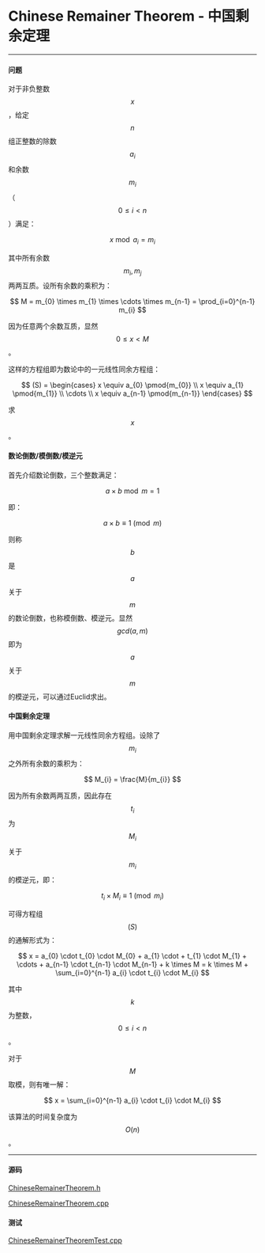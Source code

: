 <script type="text/javascript" src="https://cdnjs.cloudflare.com/ajax/libs/mathjax/2.7.1/MathJax.js?config=TeX-AMS-MML_HTMLorMML"></script>

# Chinese Remainer Theorem - 中国剩余定理

--------

#### 问题

对于非负整数$$ x $$，给定$$ n $$组正整数的除数$$ a_{i} $$和余数$$ m_{i} $$（$$ 0 \leq i \lt n $$）满足：

$$
x \bmod a_{i} = m_{i}
$$

其中所有余数$$ m_{i}, m_{j} $$两两互质。设所有余数的乘积为：

$$
M = m_{0} \times m_{1} \times \cdots \times m_{n-1} = \prod_{i=0}^{n-1} m_{i}
$$

因为任意两个余数互质，显然$$ 0 \leq x \lt M $$。

这样的方程组即为数论中的一元线性同余方程组：

$$
(S) = 
\begin{cases}
x \equiv a_{0} \pmod{m_{0}}     \\
x \equiv a_{1} \pmod{m_{1}}     \\
\cdots                          \\
x \equiv a_{n-1} \pmod{m_{n-1}}
\end{cases}
$$

求$$ x $$。

#### 数论倒数/模倒数/模逆元

首先介绍数论倒数，三个整数满足：

$$
a \times b \bmod m = 1
$$

即：

$$
a \times b \equiv 1 \pmod{m}
$$

则称$$ b $$是$$ a $$关于$$ m $$的数论倒数，也称模倒数、模逆元。显然$$ gcd(a, m) $$即为$$ a $$关于$$ m $$的模逆元，可以通过Euclid求出。

#### 中国剩余定理

用中国剩余定理求解一元线性同余方程组。设除了$$ m_{i} $$之外所有余数的乘积为：

$$
M_{i} = \frac{M}{m_{i}}
$$

因为所有余数两两互质，因此存在$$ t_{i} $$为$$ M_{i} $$关于$$ m_{i} $$的模逆元，即：

$$
t_{i} \times M_{i} \equiv 1 \pmod{m_{i}}
$$

可得方程组$$ (S) $$的通解形式为：

$$
x = a_{0} \cdot t_{0} \cdot M_{0} + a_{1} \cdot + t_{1} \cdot M_{1} + \cdots + a_{n-1} \cdot t_{n-1} \cdot M_{n-1} + k \times M = k \times M + \sum_{i=0}^{n-1} a_{i} \cdot t_{i} \cdot M_{i}
$$

其中$$ k $$为整数，$$ 0 \leq i \lt n $$。

对于$$ M $$取模，则有唯一解：

$$
x = \sum_{i=0}^{n-1} a_{i} \cdot t_{i} \cdot M_{i}
$$

该算法的时间复杂度为$$ O(n) $$。

--------

#### 源码

[ChineseRemainerTheorem.h](https://github.com/linrongbin16/Way-to-Algorithm/blob/master/src/NumberTheory/ChineseRemainerTheorem.h)

[ChineseRemainerTheorem.cpp](https://github.com/linrongbin16/Way-to-Algorithm/blob/master/src/NumberTheory/ChineseRemainerTheorem.cpp)

#### 测试

[ChineseRemainerTheoremTest.cpp](https://github.com/linrongbin16/Way-to-Algorithm/blob/master/src/NumberTheory/ChineseRemainerTheoremTest.cpp)
